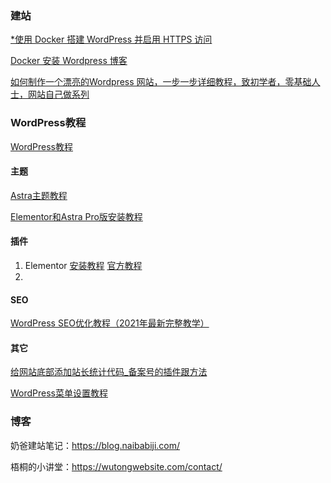 ### 建站

[*使用 Docker 搭建 WordPress 并启用 HTTPS 访问](https://ethanblog.com/tips/install-wordpress-and-enable-ssl-with-docker.html)

[Docker 安装 Wordpress 博客](https://cloud.tencent.com/developer/article/1592741)

[如何制作一个漂亮的Wordpress 网站，一步一步详细教程，致初学者，零基础人士，网站自己做系列](https://www.bilibili.com/video/BV1az4y1d7Ai)

### WordPress教程

[WordPress教程](https://blog.naibabiji.com/an-zhuang-wordpress)



#### 主题

[Astra主题教程](https://blog.naibabiji.com/astra-theme)

[Elementor和Astra Pro版安装教程](https://study.163.com/course/introduction.htm?courseId=1210943808#/courseDetail?tab=1)



#### 插件

1. Elementor [安装教程](https://blog.naibabiji.com/elementor) [官方教程](https://elementor.com/getting-started/?utm_source=getting-started&utm_campaign=docs&utm_medium=wp-dash)
2. 



#### SEO

[WordPress SEO优化教程（2021年最新完整教学）](https://blog.naibabiji.com/google-seo/wordpress-seo.html)



#### 其它

[给网站底部添加站长统计代码_备案号的插件跟方法](https://blog.naibabiji.com/tutorial/tian-jia-tong-ji-dai-ma.html)

[WordPress菜单设置教程](https://themeforwp.net/archives/wordpress-menu-settings/)



### 博客

奶爸建站笔记：https://blog.naibabiji.com/

梧桐的小讲堂：https://wutongwebsite.com/contact/